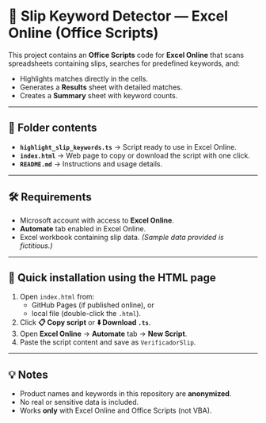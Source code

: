 # 📄 Slip Keyword Detector — Excel Online (Office Scripts)

This project contains an **Office Scripts** code for **Excel Online** that scans spreadsheets containing slips, searches for predefined keywords, and:

- Highlights matches directly in the cells.  
- Generates a **Results** sheet with detailed matches.  
- Creates a **Summary** sheet with keyword counts.  

---

## 📂 Folder contents
- **`highlight_slip_keywords.ts`** → Script ready to use in Excel Online.  
- **`index.html`** → Web page to copy or download the script with one click.  
- **`README.md`** → Instructions and usage details.

---

## 🛠 Requirements
- Microsoft account with access to **Excel Online**.  
- **Automate** tab enabled in Excel Online.  
- Excel workbook containing slip data. *(Sample data provided is fictitious.)*

---

## 🚀 Quick installation using the HTML page
1. Open `index.html` from:
   - GitHub Pages (if published online), or  
   - local file (double-click the `.html`).  
2. Click **📋 Copy script** or **⬇️ Download `.ts`**.  
3. Open **Excel Online** → **Automate** tab → **New Script**.  
4. Paste the script content and save as `VerificadorSlip`.

---

## 💡 Notes
- Product names and keywords in this repository are **anonymized**.  
- No real or sensitive data is included.  
- Works **only** with Excel Online and Office Scripts (not VBA).
